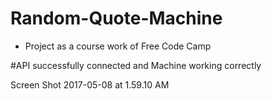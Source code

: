 # Random-Quote-Machine
- Project as a course work of Free Code Camp 

#API successfully connected and Machine working correctly

Screen Shot 2017-05-08 at 1.59.10 AM
